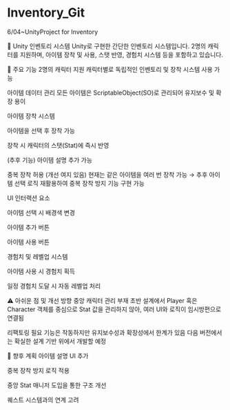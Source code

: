 # Inventory_Git
6/04~UnityProject for Inventory

🎒 Unity 인벤토리 시스템
Unity로 구현한 간단한 인벤토리 시스템입니다.
2명의 캐릭터를 지원하며, 아이템 장착 및 사용, 스탯 반영, 경험치 시스템 등을 포함하고 있습니다.

🔧 주요 기능
2명의 캐릭터 지원
캐릭터별로 독립적인 인벤토리 및 장착 시스템 사용 가능

아이템 데이터 관리
모든 아이템은 ScriptableObject(SO)로 관리되어 유지보수 및 확장 용이

아이템 장착 시스템

아이템을 선택 후 장착 가능

장착 시 캐릭터의 스탯(Stat)에 즉시 반영

(추후 기능) 아이템 설명 추가 가능

중복 장착 허용 (개선 여지 있음)
현재는 같은 아이템을 여러 번 장착 가능
→ 추후 아이템 선택 로직 재활용하여 중복 장착 방지 기능 구현 가능

UI 인터랙션 요소

아이템 선택 시 배경색 변경

아이템 추가 버튼

아이템 사용 버튼

경험치 및 레벨업 시스템

아이템 사용 시 경험치 획득

일정 경험치 도달 시 자동 레벨업 처리

⚠️ 아쉬운 점 및 개선 방향
중앙 캐릭터 관리 부재
초반 설계에서 Player 혹은 Character 객체를 중심으로 Stat 값을 관리하지 않아,
여러 UI와 로직이 임시방편으로 연결됨

리팩토링 필요
기능은 작동하지만 유지보수성과 확장성에서 한계가 있음
다음 버전에서는 확실한 설계 기반 위에서 개발할 예정

📌 향후 계획
아이템 설명 UI 추가

중복 장착 방지 로직 적용

중앙 Stat 매니저 도입을 통한 구조 개선

퀘스트 시스템과의 연계 고려
